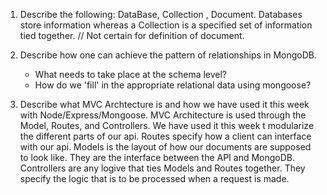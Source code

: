 1. Describe the following: DataBase, Collection , Document.
    Databases store information whereas a Collection is a specified set of information tied together.
    // Not certain for definition of document.

2. Describe how one can achieve the pattern of relationships in MongoDB. 
   - What needs to take place at the schema level?
   - How do we 'fill' in the appropriate relational data using mongoose?
    

3. Describe what MVC Archtecture is and how we have used it this week with Node/Express/Mongoose.
    MVC Architecture is used through the Model, Routes, and Controllers. We have used it this week t modularize the different parts of our api. Routes specify how a client can interface with our api. Models is the layout of how our documents are supposed to look like. They are the interface between the API and MongoDB. Controllers are any logive that ties Models and Routes together. They specify the logic that is to be processed when a request is made.